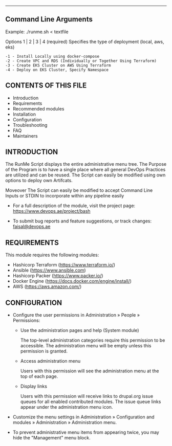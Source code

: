 ----------------------
Command Line Arguments
----------------------

Example:  ./runme.sh  < textfile

Options 1 | 2 | 3 | 4 
  (required) Specifies the type of deployment (local, aws, eks) 

    -1 - Install Locally using docker-compose 
    -2 - Create VPC and RDS (Individually or Together Using Terraform)
    -3 - Create EKS Cluster on AWS Using Terraform
    -4 - Deploy on EKS Cluster, Specify Namespace


CONTENTS OF THIS FILE
---------------------

 * Introduction
 * Requirements
 * Recommended modules
 * Installation
 * Configuration
 * Troubleshooting
 * FAQ
 * Maintainers


 INTRODUCTION
------------

The RunMe Script displays the entire administrative menu tree. The Purpose of the Program is 
to have a single place where all general DevOps Practices are utilized and can be reused. 
The Script can easily be modified using own options to deploy own Artifcats. 

Moveover The Script can easily be modified to accept Command Line Inputs or STDIN to incorporate within any pipeline easily

 * For a full description of the module, visit the project page:
   https://www.devops.ae/project/bash

 * To submit bug reports and feature suggestions, or track changes:
    faisal@devops.ae

REQUIREMENTS
------------

This module requires the following modules:

 * Hashicorp Terraform (https://www.terraform.io/)
 * Ansible  (https://www.ansible.com)
 * Hashicorp Packer  (https://www.packer.io/) 
 * Docker Engine (https://docs.docker.com/engine/install/) 
 * AWS (https://aws.amazon.com/)

 CONFIGURATION
-------------

 * Configure the user permissions in Administration » People » Permissions:

   - Use the administration pages and help (System module)

     The top-level administration categories require this permission to be
     accessible. The administration menu will be empty unless this permission
     is granted.

   - Access administration menu

     Users with this permission will see the administration menu at the top of
     each page.

   - Display links

     Users with this permission will receive links to drupal.org issue queues
     for all enabled contributed modules. The issue queue links appear under
     the administration menu icon.

 * Customize the menu settings in Administration » Configuration and modules »
   Administration » Administration menu.

 * To prevent administrative menu items from appearing twice, you may hide the
   "Management" menu block.


